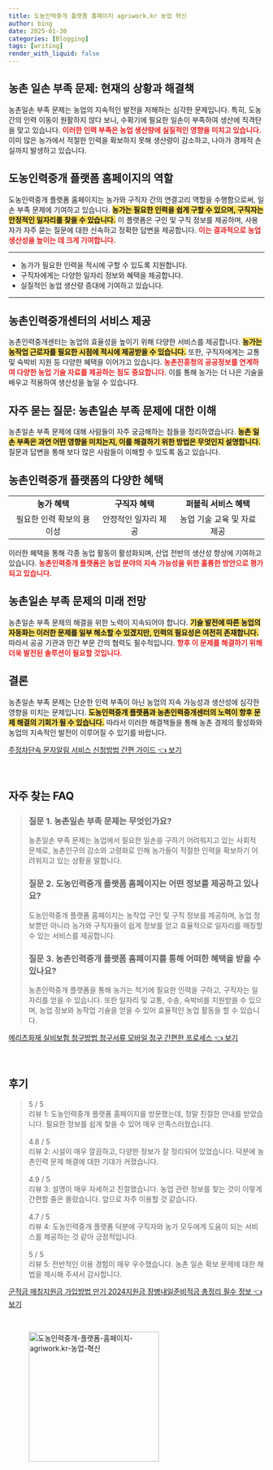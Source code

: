 ```yaml
---
title: 도농인력중개 플랫폼 홈페이지 agriwork.kr 농업 혁신
author: bing
date: 2025-01-30
categories: [Blogging]
tags: [writing]
render_with_liquid: false
---
```



<h2 id='농촌일손부족문제'>농촌 일손 부족 문제: 현재의 상황과 해결책</h2>

<p>농촌일손 부족 문제는 농업의 지속적인 발전을 저해하는 심각한 문제입니다. 특히, 도농 간의 인력 이동이 원활하지 않다 보니, 수확기에 필요한 일손이 부족하여 생산에 직격탄을 맞고 있습니다. <b><span style="color: #ee2323;">이러한 인력 부족은 농업 생산량에 실질적인 영향을 미치고 있습니다.</span></b> 이미 많은 농가에서 적절한 인력을 확보하지 못해 생산량이 감소하고, 나아가 경제적 손실까지 발생하고 있습니다.</p>

<h2 id='도농인력중개플랫폼'>도농인력중개 플랫폼 홈페이지의 역할</h2>

<p>도농인력중개 플랫폼 홈페이지는 농가와 구직자 간의 연결고리 역할을 수행함으로써, 일손 부족 문제에 기여하고 있습니다. <b><span style="background-color: #ffe066;">농가는 필요한 인력을 쉽게 구할 수 있으며, 구직자는 안정적인 일자리를 찾을 수 있습니다.</span></b> 이 플랫폼은 구인 및 구직 정보를 제공하며, 사용자가 자주 묻는 질문에 대한 신속하고 정확한 답변을 제공합니다. <b><span style="color: #ee2323;">이는 결과적으로 농업 생산성을 높이는 데 크게 기여합니다.</span></b></p>

<hr />

<ul>
    <li>농가가 필요한 인력을 적시에 구할 수 있도록 지원합니다.</li>
    <li>구직자에게는 다양한 일자리 정보와 혜택을 제공합니다.</li>
    <li>실질적인 농업 생산량 증대에 기여하고 있습니다.</li>
</ul>

<hr />

<h2 id='농촌인력중개센터'>농촌인력중개센터의 서비스 제공</h2>

<p>농촌인력중개센터는 농업의 효율성을 높이기 위해 다양한 서비스를 제공합니다. <b><span style="background-color: #ffe066;">농가는 농작업 근로자를 필요한 시점에 적시에 제공받을 수 있습니다.</span></b> 또한, 구직자에게는 교통 및 숙박비 지원 등 다양한 혜택을 이어가고 있습니다. <b><span style="color: #ee2323;">농촌진흥청의 공공정보를 연계하여 다양한 농업 기술 자료를 제공하는 점도 중요합니다.</span></b> 이를 통해 농가는 더 나은 기술을 배우고 적용하여 생산성을 높일 수 있습니다.</p>

<h2 id='자주묻는질문'>자주 묻는 질문: 농촌일손 부족 문제에 대한 이해</h2>

<p>농촌일손 부족 문제에 대해 사람들이 자주 궁금해하는 점들을 정리하였습니다. <b><span style="background-color: #ffe066;">농촌 일손 부족은 과연 어떤 영향을 미치는지, 이를 해결하기 위한 방법은 무엇인지 설명합니다.</span></b> 질문과 답변을 통해 보다 많은 사람들이 이해할 수 있도록 돕고 있습니다.</p>

<h2 id='혜택'>농촌인력중개 플랫폼의 다양한 혜택</h2>

<table>
    <tr>
        <td style="text-align: center; height: 17px;"><b>농가 혜택</b></td>
        <td style="text-align: center; height: 17px;"><b>구직자 혜택</b></td>
        <td style="text-align: center; height: 17px;"><b>퍼블릭 서비스 혜택</b></td>
    </tr>
    <tr>
        <td style="text-align: center; height: 17px;">필요한 인력 확보의 용이성</td>
        <td style="text-align: center; height: 17px;">안정적인 일자리 제공</td>
        <td style="text-align: center; height: 17px;">농업 기술 교육 및 자료 제공</td>
    </tr>
</table>

<p>이러한 혜택을 통해 각종 농업 활동이 활성화되며, 산업 전반의 생산성 향상에 기여하고 있습니다. <b><span style="color: #ee2323;">농촌인력중개 플랫폼은 농업 분야의 지속 가능성을 위한 훌륭한 방안으로 평가되고 있습니다.</span></b></p>

<h2 id='미래전망'>농촌일손 부족 문제의 미래 전망</h2>

<p>농촌일손 부족 문제의 해결을 위한 노력이 지속되어야 합니다. <b><span style="background-color: #ffe066;">기술 발전에 따른 농업의 자동화는 이러한 문제를 일부 해소할 수 있겠지만, 인력의 필요성은 여전히 존재합니다.</span></b> 따라서 공공 기관과 민간 부문 간의 협력도 필수적입니다. <b><span style="color: #ee2323;">향후 이 문제를 해결하기 위해 더욱 발전된 솔루션이 필요할 것입니다.</span></b></p>

<h2 id='결론'>결론</h2>

<p>농촌일손 부족 문제는 단순한 인력 부족이 아닌 농업의 지속 가능성과 생산성에 심각한 영향을 미치는 문제입니다. <b><span style="background-color: #ffe066;">도농인력중개 플랫폼과 농촌인력중개센터의 노력이 향후 문제 해결의 기회가 될 수 있습니다.</span></b> 따라서 이러한 해결책들을 통해 농촌 경제의 활성화와 농업의 지속적인 발전이 이루어질 수 있기를 바랍니다.</p>


<p><a class="click-button" title="주정차단속 문자알림 서비스 신청방법 간편 가이드" href="https://24nara.github.io/posts/%EC%A3%BC%EC%A0%95%EC%B0%A8%EB%8B%A8%EC%86%8D-%EB%AC%B8%EC%9E%90%EC%95%8C%EB%A6%BC-%EC%84%9C%EB%B9%84%EC%8A%A4-%EC%8B%A0%EC%B2%AD%EB%B0%A9%EB%B2%95-%EA%B0%84%ED%8E%B8-%EA%B0%80%EC%9D%B4%EB%93%9C/" rel="dofollow">주정차단속 문자알림 서비스 신청방법 간편 가이드 👈 보기</a></p><br>
<h2 id='자주_찾는_FAQ'>자주 찾는 FAQ</h2>
<div itemscope="" itemtype="https://schema.org/FAQPage"> 
<blockquote> 
<div itemscope="" itemprop="mainEntity" itemtype="https://schema.org/Question"> 
<h3 itemprop="name">질문 1. 농촌일손 부족 문제는 무엇인가요?</h3> 
<div itemscope="" itemprop="acceptedAnswer" itemtype="https://schema.org/Answer"> 
<span itemprop="text"> 
<p>농촌일손 부족 문제는 농업에서 필요한 일손을 구하기 어려워지고 있는 사회적 문제로, 농촌인구의 감소와 고령화로 인해 농가들이 적절한 인력을 확보하기 어려워지고 있는 상황을 말합니다.</p> 
</span> 
</div> 
</div> 

<div itemscope="" itemprop="mainEntity" itemtype="https://schema.org/Question"> 
<h3 itemprop="name">질문 2. 도농인력중개 플랫폼 홈페이지는 어떤 정보를 제공하고 있나요?</h3> 
<div itemscope="" itemprop="acceptedAnswer" itemtype="https://schema.org/Answer"> 
<span itemprop="text"> 
<p>도농인력중개 플랫폼 홈페이지는 농작업 구인 및 구직 정보를 제공하며, 농업 정보뿐만 아니라 농가와 구직자들이 쉽게 정보를 얻고 효율적으로 일자리를 매칭할 수 있는 서비스를 제공합니다.</p> 
</span> 
</div> 
</div> 

<div itemscope="" itemprop="mainEntity" itemtype="https://schema.org/Question"> 
<h3 itemprop="name">질문 3. 농촌인력중개 플랫폼 홈페이지를 통해 어떠한 혜택을 받을 수 있나요?</h3> 
<div itemscope="" itemprop="acceptedAnswer" itemtype="https://schema.org/Answer"> 
<span itemprop="text"> 
<p>농촌인력중개 플랫폼을 통해 농가는 적기에 필요한 인력을 구하고, 구직자는 일자리를 얻을 수 있습니다. 또한 일자리 및 교통, 수송, 숙박비를 지원받을 수 있으며, 농업 정보와 농작업 기술을 얻을 수 있어 효율적인 농업 활동을 할 수 있습니다.</p> 
</span> 
</div> 
</div> 

</blockquote> 
</div>
<p><a class="click-button" title="메리츠화재 실비보험 청구방법 청구서류 모바일 청구 간편한 프로세스" href="https://24nara.github.io/posts/%EB%A9%94%EB%A6%AC%EC%B8%A0%ED%99%94%EC%9E%AC-%EC%8B%A4%EB%B9%84%EB%B3%B4%ED%97%98-%EC%B2%AD%EA%B5%AC%EB%B0%A9%EB%B2%95-%EC%B2%AD%EA%B5%AC%EC%84%9C%EB%A5%98-%EB%AA%A8%EB%B0%94%EC%9D%BC-%EC%B2%AD%EA%B5%AC-%EA%B0%84%ED%8E%B8%ED%95%9C-%ED%94%84%EB%A1%9C%EC%84%B8%EC%8A%A4/" rel="dofollow">메리츠화재 실비보험 청구방법 청구서류 모바일 청구 간편한 프로세스 👈 보기</a></p><br>
<h2 id='후기'>후기</h2>
<div itemscope itemtype="https://schema.org/Product">
  <blockquote>
  <div itemprop="review" itemscope itemtype="https://schema.org/Review">
      <div itemprop="reviewRating" itemscope itemtype="https://schema.org/Rating"> <span itemprop="ratingValue">5</span> / <span itemprop="bestRating">5</span> </div>
      <span itemprop="reviewBody">리뷰 1: 도농인력중개 플랫폼 홈페이지를 방문했는데, 정말 친절한 안내를 받았습니다. 필요한 정보를 쉽게 찾을 수 있어 매우 만족스러웠습니다.</span>
  </div>
  <br>
  <div itemprop="review" itemscope itemtype="https://schema.org/Review">
      <div itemprop="reviewRating" itemscope itemtype="https://schema.org/Rating"> <span itemprop="ratingValue">4.8</span> / <span itemprop="bestRating">5</span> </div>
      <span itemprop="reviewBody">리뷰 2: 시설이 매우 깔끔하고, 다양한 정보가 잘 정리되어 있었습니다. 덕분에 농촌인력 문제 해결에 대한 기대가 커졌습니다.</span>
  </div>
  <br>
  <div itemprop="review" itemscope itemtype="https://schema.org/Review">
      <div itemprop="reviewRating" itemscope itemtype="https://schema.org/Rating"> <span itemprop="ratingValue">4.9</span> / <span itemprop="bestRating">5</span> </div>
      <span itemprop="reviewBody">리뷰 3: 설명이 매우 자세하고 친절했습니다. 농업 관련 정보를 찾는 것이 이렇게 간편할 줄은 몰랐습니다. 앞으로 자주 이용할 것 같습니다.</span>
  </div>
  <br>
  <div itemprop="review" itemscope itemtype="https://schema.org/Review">
      <div itemprop="reviewRating" itemscope itemtype="https://schema.org/Rating"> <span itemprop="ratingValue">4.7</span> / <span itemprop="bestRating">5</span> </div>
      <span itemprop="reviewBody">리뷰 4: 도농인력중개 플랫폼 덕분에 구직자와 농가 모두에게 도움이 되는 서비스를 제공하는 것 같아 긍정적입니다.</span>
  </div>
  <br>
  <div itemprop="review" itemscope itemtype="https://schema.org/Review">
      <div itemprop="reviewRating" itemscope itemtype="https://schema.org/Rating"> <span itemprop="ratingValue">5</span> / <span itemprop="bestRating">5</span> </div>
      <span itemprop="reviewBody">리뷰 5: 전반적인 이용 경험이 매우 우수했습니다. 농촌 일손 확보 문제에 대한 해법을 제시해 주셔서 감사합니다.</span>
  </div>
  </blockquote>
</div>
<p><a class="click-button" title="군적금 매칭지원금 가입방법 만기 2024지원금 장병내일준비적금 총정리 필수 정보" href="https://24nara.github.io/posts/%EA%B5%B0%EC%A0%81%EA%B8%88-%EB%A7%A4%EC%B9%AD%EC%A7%80%EC%9B%90%EA%B8%88-%EA%B0%80%EC%9E%85%EB%B0%A9%EB%B2%95-%EB%A7%8C%EA%B8%B0-2024%EC%A7%80%EC%9B%90%EA%B8%88-%EC%9E%A5%EB%B3%91%EB%82%B4%EC%9D%BC%EC%A4%80%EB%B9%84%EC%A0%81%EA%B8%88-%EC%B4%9D%EC%A0%95%EB%A6%AC-%ED%95%84%EC%88%98-%EC%A0%95%EB%B3%B4/" rel="dofollow">군적금 매칭지원금 가입방법 만기 2024지원금 장병내일준비적금 총정리 필수 정보 👈 보기</a></p><br>
<figure class="image"><img src="https://24nara.github.io/assets/img/thumbnail/도농인력중개-플랫폼-홈페이지-agriwork.kr-농업-혁신.webp" alt="도농인력중개-플랫폼-홈페이지-agriwork.kr-농업-혁신" width="256" height="256"></figure>
